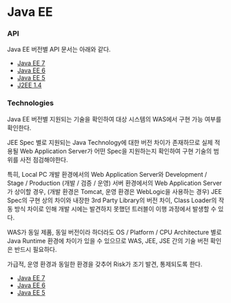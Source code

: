 # Java EE #

### API ###

Java EE 버전별 API 문서는 아래와 같다.

  * [Java EE 7](http://docs.oracle.com/javaee/7/api/)
  * [Java EE 6](http://docs.oracle.com/javaee/6/api/)
  * [Java EE 5](http://docs.oracle.com/javaee/5/api/)
  * [J2EE 1.4](http://docs.oracle.com/javaee/1.4/api/)

### Technologies ###

Java EE 버전별 지원되는 기술을 확인하여 대상 시스템의 WAS에서 구현 가능 여부를 확인한다.

JEE Spec 별로 지원되는 Java Technology에 대한 버전 차이가 존재하므로 실제 적용될 Web Application Server가 어떤 Spec을 지원하는지 확인하여 구현 기술의 범위를 사전 점검해야한다.

특히, Local PC 개발 환경에서의 Web Application Server와
Development / Stage / Production (개발 / 검증 / 운영) 서버 환경에서의 Web Application Server가 상이할 경우, (개발 환경은 Tomcat, 운영 환경은 WebLogic을 사용하는 경우) JEE Spec의 구현 상의 차이와 내장한 3rd Party Library의 버전 차이, Class Loader의 작동 방식 차이로 인해 개발 시에는 발견하지 못했던 트러블이 이행 과정에서 발생할 수 있다.

WAS가 동일 제품, 동일 버전이라 하더라도 OS / Platform / CPU Architecture 별로 Java Runtime 환경에 차이가 있을 수 있으므로 WAS, JEE, JSE 간의 기술 버전 확인은 반드시 필요하다.

가급적, 운영 환경과 동일한 환경을 갖추어 Risk가 조기 발견, 통제되도록 한다.



  * [Java EE 7](http://www.oracle.com/technetwork/java/javaee/tech/index.html)
  * [Java EE 6](http://www.oracle.com/technetwork/java/javaee/tech/javaee6technologies-1955512.html)
  * [Java EE 5](http://www.oracle.com/technetwork/java/javaee/tech/javaee5-jsp-135162.html)